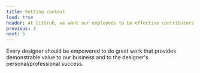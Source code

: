 ```yaml
---
title: Setting context
loud: true
header: At GitGrub, we want our employees to be effective contributors.
previous: 3
next: 5
---
```


<p class="f2-light col-12 col-md-8">
  Every designer should be empowered to do great work that provides demonstrable value to our business and to the designer's personal/professional success.
</p>
